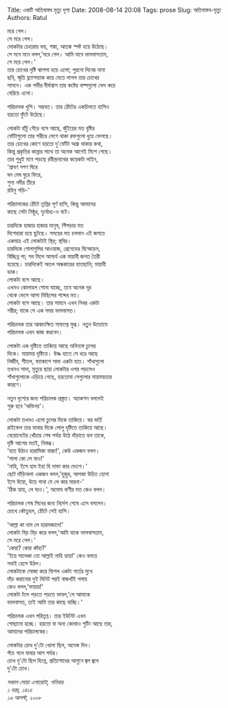Title: একটি অতিবাস্তব মৃত্যু দৃশ্য
Date: 2008-08-14 20:08
Tags: prose
Slug: অতিবাস্তব-মৃত্যু
Authors: Ratul

মরে গেল।  
সে মরে গেল।  
লোকটার চেহারায় ভয়, শঙ্কা, আতঙ্ক স্পষ্ট হয়ে উঠেছে।  
সে মনে মনে বলল,'মরে গেল। আমি যাবে ভালবাসতাম,  
সে মরে গেল।'  
তার চোখের দৃষ্টি ঝাপসা হয়ে এলো; পুরনো দিনের নানা  
ছবি, স্মৃতি ফ্ল্যাশব্যাক করে যেতে লাগল তার চোখের  
সামনে। এক গভীর দীর্ঘশ্বাস তার কষ্টের বাষ্পগুলো ভেদ করে  
বেরিয়ে এলো।  

পরিচালক খুশি। সম্ভবত। তার ঠোঁটের একচিলতে হাসিও  
হয়তো ফুঁটে উঠেছে।  

লোকটা হাঁটু গেঁড়ে বসে আছে, জুঁইয়ের মত বৃষ্টির  
ফোঁটাগুলো তার শরীরে লেগে থাকা রক্তগুলো ধুয়ে ফেলছে।  
তার চোখের কোণে হয়তো দু'ফোঁটা অশ্রু থাকার কথা,  
কিন্তু প্রকৃতির কান্নার সাথে তা অনেক আগেই মিশে গেছে।  
তার শুধুই মনে পড়ছে রবীন্দ্রনাথের কয়েকটা লাইন,  
    'শ্রাবণ গগণ ঘিরে  
    ঘন মেঘ ঘুরে ফিরে,  
    শুন্য নদীর তীরে  
        রহিনু পড়ি-'  

পরিচালকের ঠোঁটে তৃপ্তির পূর্ণ হাসি, কিন্তু আমাদের  
কাছে সেটা নিষ্ঠুর, দুর্বোধ্য-ও বটে।  

চারদিকে হাজার হাজার মানুষ, পিঁপড়ার মত  
দিশেহারা হয়ে ছুটছে। সময়ের মত চলমান এই জগতে  
একমাত্র এই লোকটাই স্থির; স্থবির।  
চারদিকে গোলাগুলির আওয়াজ, গ্রেনেডের বিস্ফোড়ন,  
বিচ্ছিন্ন পা; সব মিলে আশ্চর্য এক মায়াবী জগত তৈরী  
হয়েছে। চারদিকেই অতল অন্ধকারের হাতছানি; মায়াবী  
ডাক।  
লোকটা বসে আছে।  
এখনও কোলাহল শোনা যাচ্ছে, তবে অনেক দূর  
থেকে ভেসে আসা মিছিলের শব্দের মত।  
লোকটা বসে আছে। তার সামনে এখন নিথর একটা  
শরীর; যাকে সে এক সময় ভালবাসত।  

পরিচালক তার আকাংক্ষিত সাফল্যে মুগ্ধ। নতুন উদ্যোমে  
পরিচালক এখন কাজ করবেন।  

লোকটা এক দৃষ্টিতে তাকিয়ে আছে অবিন্যস্ত চুলের  
দিকে। মায়াময় দৃষ্টিতে। উষ্ণ হাতে সে ধরে আছে  
নির্জীব, শীতল, ফ্যাকাশে সাদা একটা হাত। শাঁখাগুলো  
তখনও সাদা, মৃত্যুর ছায়া লোকটার ওপর পড়লেও  
শাঁখাগুলোকে এড়িয়ে গেছে, হয়তোবা সেগুলোর মায়াময়তার  
কারণে।  

নতুন দৃশ্যের জন্য পরিচালক প্রস্তুত। অ্যাকশন বললেই  
শুরু হবে 'অভিনয়'।  

লোকটা তখনও এলো চুলের দিকে তাকিয়ে। ঘর ভর্তি  
রাইফেল তার মাথার দিকে লোলু দৃষ্টিতে তাকিয়ে আছে।  
বেয়োনেটের খোঁচায় শেষ পর্যন্ত উঠে দাঁড়াতে হল তাকে,  
দৃষ্টি আগের মতই, নিস্তব্ধ।  
'হাত উঠাও হারামিকা বাচ্চা!', কেউ একজন বলল।  
'সালা কো লে যাও!'  
'নাহি, ইসে হাম ইহা হি দাফা কার দেংগে।'  
ছোট দাঁড়িঅলা একজন বলল,'হুজুর, আপকা উচিত হোগা  
ইসে উয়ো, উয়ে গাথা মে লে কার মারনা-'  
'ঠিক হ্যায়, লে যাও।', অমোঘ বাণীর মত কেও বলল।  

পরিচালক শেষ সিনের জন্য নির্দেশ শেষে এসে বসলেন।  
চোখে কৌতুহল, ঠোঁটে সেই হাসি।  

'আল্লা কা নাম লে হারামজাদে!'  
লোকটা বিড় বিড় করে বলল,'আমি যাকে ভালবাসতাম,  
সে মরে গেল।'  
'কেয়া? কেয়া কাঁহা?'  
'ইয়ে সালেকা তো আল্লাই নাহি হ্যায়!' কেও বলতে  
সবাই হেসে উঠল।  
লোকটাকে সোজা করে বিাশল একটা গর্তের মুখে  
দাঁড় করানোর দুই মিনিট পরই বাজখাঁই গলায়  
কেও বলল,'ফায়ার!'  
লোকটা টলে পড়তে পড়তে ভাবল,'সে আমাকে  
ভালবাসত, তাই আমি তার কাছে যাচ্ছি।'  

পরিচালক এখন পরিতৃপ্ত। তার ইউনিট এখন  
গোছানো হচ্ছে। হয়তো বা অন্য কোথাও শুটিং আছে তার,  
আমাদের পরিচালকের।  

লোকটার চোখ দু'টো খোলা ছিল, অনেক দিন।  
পঁচে গলে যাবার আগ পর্যন্ত।  
চোখ দু'টো ছিল হিংস্র, প্রতিশোধের আগুনে জ্বল জ্বলে  
দু'টো চোখ।  


_সকাল সোয়া এগারোটা, শনিবার_  
_১ ভাদ্র, ১৪১৫_  
_১৬ আগস্ট, ২০০৮_
